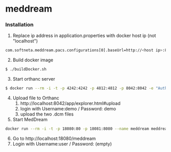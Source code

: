 # meddream

### Installation

1. Replace ip address in application.properties with docker host ip (not "localhost")
```sh
com.softneta.meddream.pacs.configurations[0].baseUrl=http://<host ip>:8042
```
2. Build docker image
```sh
$ ./buildDocker.sh
```
3. Start orthanc server
```sh
$ docker run --rm -i -t -p 4242:4242 -p 4812:4812 -p 8042:8042 -e "AuthenticationEnabled=false" --name orthanc osimis/orthanc
```
4. Upload file to Orthanc
    1. http://localhost:8042/app/explorer.html#upload
    2. login with Username:demo / Password: demo
    3. upload the two .dcm files
5. Start MedDream
```sh
docker run --rm -i -t -p 18080:80 -p 18081:8080 --name meddream meddream
```
6. Go to http://localhost:18080/meddream
7. Login with Username:user / Password: (empty)
